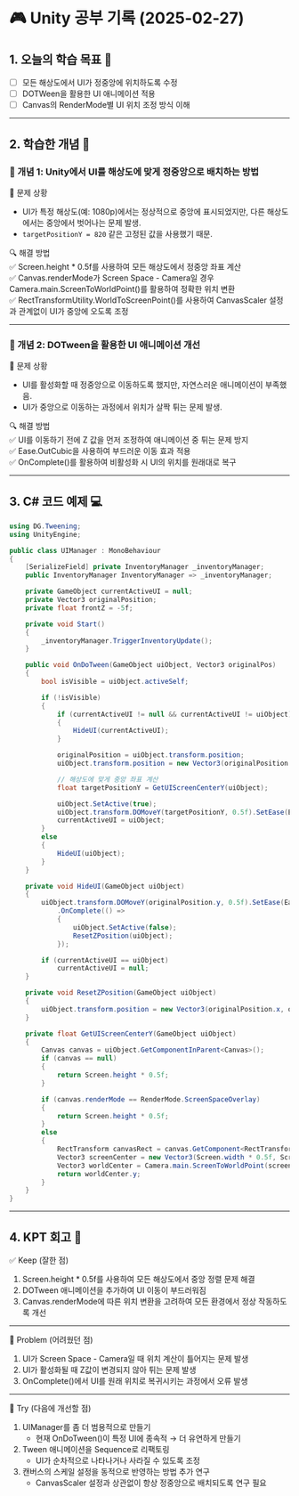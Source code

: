 # 🎮 Unity 공부 기록 (2025-02-27)

## 1. 오늘의 학습 목표 🎯
- [ ] 모든 해상도에서 UI가 정중앙에 위치하도록 수정
- [ ] DOTWeen을 활용한 UI 애니메이션 적용
- [ ] Canvas의 RenderMode별 UI 위치 조정 방식 이해

---

## 2. 학습한 개념 📝
### 🔹 개념 1: Unity에서 UI를 해상도에 맞게 정중앙으로 배치하는 방법
📌 문제 상황
- UI가 특정 해상도(예: 1080p)에서는 정상적으로 중앙에 표시되었지만, 다른 해상도에서는 중앙에서 벗어나는 문제 발생.
- ``targetPositionY = 820`` 같은 고정된 값을 사용했기 때문.

🔍 해결 방법  
    ✅ Screen.height * 0.5f를 사용하여 모든 해상도에서 정중앙 좌표 계산  
    ✅ Canvas.renderMode가 Screen Space - Camera일 경우 Camera.main.ScreenToWorldPoint()를 활용하여 정확한 위치 변환  
    ✅ RectTransformUtility.WorldToScreenPoint()를 사용하여 CanvasScaler 설정과 관계없이 UI가 중앙에 오도록 조정  

 ---
    
### 🔹 개념 2: DOTween을 활용한 UI 애니메이션 개선
📌 문제 상황
- UI를 활성화할 때 정중앙으로 이동하도록 했지만, 자연스러운 애니메이션이 부족했음.
- UI가 중앙으로 이동하는 과정에서 위치가 살짝 튀는 문제 발생.

🔍 해결 방법  
✅ UI를 이동하기 전에 Z 값을 먼저 조정하여 애니메이션 중 튀는 문제 방지  
✅ Ease.OutCubic을 사용하여 부드러운 이동 효과 적용  
✅ OnComplete()를 활용하여 비활성화 시 UI의 위치를 원래대로 복구  

---

## 3. C# 코드 예제 💻
```csharp
using DG.Tweening;
using UnityEngine;

public class UIManager : MonoBehaviour
{
    [SerializeField] private InventoryManager _inventoryManager;
    public InventoryManager InventoryManager => _inventoryManager;

    private GameObject currentActiveUI = null;
    private Vector3 originalPosition;
    private float frontZ = -5f;

    private void Start()
    {
        _inventoryManager.TriggerInventoryUpdate();
    }

    public void OnDoTween(GameObject uiObject, Vector3 originalPos)
    {
        bool isVisible = uiObject.activeSelf;

        if (!isVisible)
        {
            if (currentActiveUI != null && currentActiveUI != uiObject)
            {
                HideUI(currentActiveUI);
            }

            originalPosition = uiObject.transform.position;
            uiObject.transform.position = new Vector3(originalPosition.x, originalPosition.y, frontZ);

            // 해상도에 맞게 중앙 좌표 계산
            float targetPositionY = GetUIScreenCenterY(uiObject);

            uiObject.SetActive(true);
            uiObject.transform.DOMoveY(targetPositionY, 0.5f).SetEase(Ease.OutCubic);
            currentActiveUI = uiObject;
        }
        else
        {
            HideUI(uiObject);
        }
    }

    private void HideUI(GameObject uiObject)
    {
        uiObject.transform.DOMoveY(originalPosition.y, 0.5f).SetEase(Ease.InCubic)
            .OnComplete(() =>
            {
                uiObject.SetActive(false);
                ResetZPosition(uiObject);
            });

        if (currentActiveUI == uiObject)
            currentActiveUI = null;
    }

    private void ResetZPosition(GameObject uiObject)
    {
        uiObject.transform.position = new Vector3(originalPosition.x, originalPosition.y, originalPosition.z);
    }

    private float GetUIScreenCenterY(GameObject uiObject)
    {
        Canvas canvas = uiObject.GetComponentInParent<Canvas>();
        if (canvas == null)
        {
            return Screen.height * 0.5f;
        }

        if (canvas.renderMode == RenderMode.ScreenSpaceOverlay)
        {
            return Screen.height * 0.5f;
        }
        else
        {
            RectTransform canvasRect = canvas.GetComponent<RectTransform>();
            Vector3 screenCenter = new Vector3(Screen.width * 0.5f, Screen.height * 0.5f, 0);
            Vector3 worldCenter = Camera.main.ScreenToWorldPoint(screenCenter);
            return worldCenter.y;
        }
    }
}
```
---

## 4. KPT 회고 📌
✅ Keep (잘한 점)
1. Screen.height * 0.5f를 사용하여 모든 해상도에서 중앙 정렬 문제 해결
2. DOTween 애니메이션을 추가하여 UI 이동이 부드러워짐
3. Canvas.renderMode에 따른 위치 변환을 고려하여 모든 환경에서 정상 작동하도록 개선
---
🔄 Problem (어려웠던 점)
1. UI가 Screen Space - Camera일 때 위치 계산이 틀어지는 문제 발생
2. UI가 활성화될 때 Z값이 변경되지 않아 튀는 문제 발생
3. OnComplete()에서 UI를 원래 위치로 복귀시키는 과정에서 오류 발생
---
🚀 Try (다음에 개선할 점)
1. UIManager를 좀 더 범용적으로 만들기
    - 현재 OnDoTween()이 특정 UI에 종속적 → 더 유연하게 만들기
2. Tween 애니메이션을 Sequence로 리팩토링
    - UI가 순차적으로 나타나거나 사라질 수 있도록 조정
3. 캔버스의 스케일 설정을 동적으로 반영하는 방법 추가 연구
    - CanvasScaler 설정과 상관없이 항상 정중앙으로 배치되도록 연구 필요




